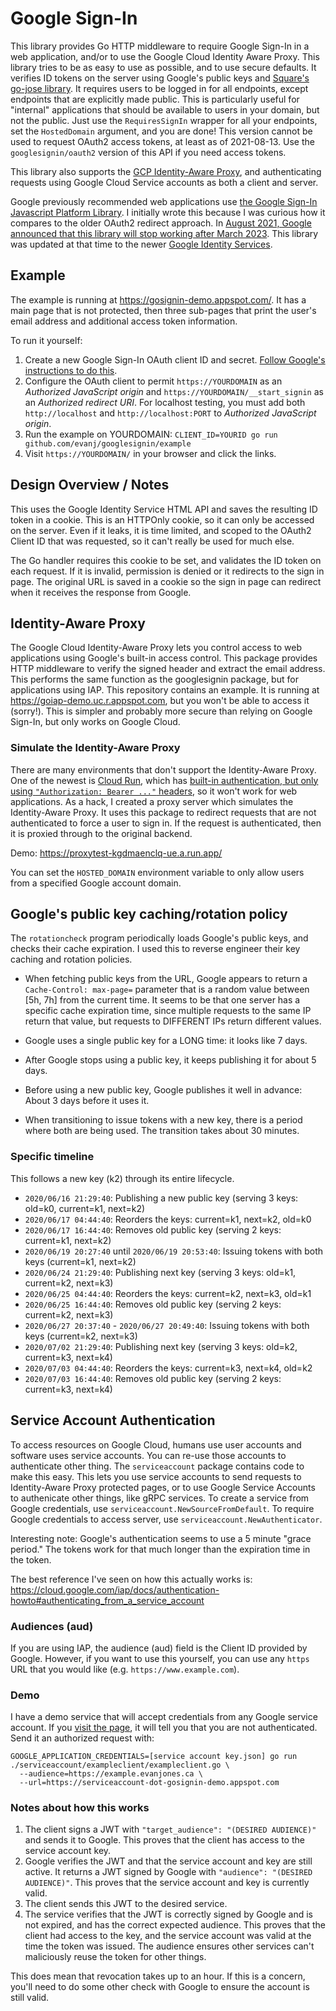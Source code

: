 # Google Sign-In

This library provides Go HTTP middleware to require Google Sign-In in a web application, and/or to use the Google Cloud Identity Aware Proxy. This library tries to be as easy to use as possible, and to use secure defaults. It verifies ID tokens on the server using Google's public keys and [Square's go-jose library](https://github.com/square/go-jose). It requires users to be logged in for all endpoints, except endpoints that are explicitly made public. This is particularly useful for "internal" applications that should be available to users in your domain, but not the public. Just use the `RequiresSignIn` wrapper for all your endpoints, set the `HostedDomain` argument, and you are done! This version cannot be used to request OAuth2 access tokens, at least as of 2021-08-13. Use the `googlesignin/oauth2` version of this API if you need access tokens.

This library also supports the [GCP Identity-Aware Proxy](https://cloud.google.com/iap/docs/concepts-overview), and authenticating requests using Google Cloud Service accounts as both a client and server.

Google previously recommended web applications use [the Google Sign-In Javascript Platform Library](https://developers.google.com/identity/sign-in/web/). I initially wrote this because I was curious how it compares to the older OAuth2 redirect approach. In [August 2021, Google announced that this library will stop working after March 2023](https://developers.googleblog.com/2021/08/gsi-jsweb-deprecation.html). This library was updated at that time to the newer [Google Identity Services](https://developers.google.com/identity/gsi/web).


## Example

The example is running at https://gosignin-demo.appspot.com/. It has a main page that is not protected, then three sub-pages that print the user's email address and additional access token information.

To run it yourself:

1. Create a new Google Sign-In OAuth client ID and secret. [Follow Google's instructions to do this](https://developers.google.com/identity/gsi/web/guides/get-google-api-clientid).
2. Configure the OAuth client to permit `https://YOURDOMAIN` as an *Authorized JavaScript origin* and `https://YOURDOMAIN/__start_signin` as an *Authorized redirect URI*. For localhost testing, you must add both `http://localhost` and `http://localhost:PORT` to *Authorized JavaScript origin*.
3. Run the example on YOURDOMAIN: `CLIENT_ID=YOURID go run github.com/evanj/googlesignin/example`
4. Visit `https://YOURDOMAIN/` in your browser and click the links.


## Design Overview / Notes

This uses the Google Identity Service HTML API and saves the resulting ID token in a cookie. This is an HTTPOnly cookie, so it can only be accessed on the server. Even if it leaks, it is time limited, and scoped to the OAuth2 Client ID that was requested, so it can't really be used for much else.

The Go handler requires this cookie to be set, and validates the ID token on each request. If it is invalid, permission is denied or it redirects to the sign in page. The original URL is saved in a cookie so the sign in page can redirect when it receives the response from Google.


## Identity-Aware Proxy

The Google Cloud Identity-Aware Proxy lets you control access to web applications using Google's built-in access control. This package provides HTTP middleware to verify the signed header and extract the email address. This performs the same function as the googlesignin package, but for applications using IAP. This repository contains an example. It is running at https://goiap-demo.uc.r.appspot.com, but you won't be able to access it (sorry!). This is simpler and probably more secure than relying on Google Sign-In, but only works on Google Cloud.

### Simulate the Identity-Aware Proxy

There are many environments that don't support the Identity-Aware Proxy. One of the newest is [Cloud Run](https://cloud.google.com/run/docs/), which has [built-in authentication, but only using `"Authorization: Bearer ..."` headers](https://cloud.google.com/run/docs/authenticating/end-users), so it won't work for web applications. As a hack, I created a proxy server which simulates the Identity-Aware Proxy. It uses this package to redirect requests that are not authenticated to force a user to sign in. If the request is authenticated, then it is proxied through to the original backend.

Demo: https://proxytest-kgdmaenclq-ue.a.run.app/

You can set the `HOSTED_DOMAIN` environment variable to only allow users from a specified Google account domain.


## Google's public key caching/rotation policy

The `rotationcheck` program periodically loads Google's public keys, and checks their cache expiration. I used this to reverse engineer their key caching and rotation policies.

* When fetching public keys from the URL, Google appears to return a `Cache-Control: max-page=` parameter that is a random value between [5h, 7h] from the current time. It seems to be that one server has a specific cache expiration time, since multiple requests to the same IP return that value, but requests to DIFFERENT IPs return different values.

* Google uses a single public key for a LONG time: it looks like 7 days.

* After Google stops using a public key, it keeps publishing it for about 5 days.

* Before using a new public key, Google publishes it well in advance: About 3 days before it uses it.

* When transitioning to issue tokens with a new key, there is a period where both are being used. The transition takes about 30 minutes.

### Specific timeline

This follows a new key (k2) through its entire lifecycle.

* `2020/06/16 21:29:40`: Publishing a new public key (serving 3 keys: old=k0, current=k1, next=k2)
* `2020/06/17 04:44:40`: Reorders the keys: current=k1, next=k2, old=k0
* `2020/06/17 16:44:40`: Removes old public key (serving 2 keys: current=k1, next=k2)
* `2020/06/19 20:27:40` until `2020/06/19 20:53:40`: Issuing tokens with both keys (current=k1, next=k2)
* `2020/06/24 21:29:40`: Publishing next key (serving 3 keys: old=k1, current=k2, next=k3)
* `2020/06/25 04:44:40`: Reorders the keys: current=k2, next=k3, old=k1
* `2020/06/25 16:44:40`: Removes old public key (serving 2 keys: current=k2, next=k3)
* `2020/06/27 20:37:40` - `2020/06/27 20:49:40`: Issuing tokens with both keys (current=k2, next=k3)
* `2020/07/02 21:29:40`: Publishing next key (serving 3 keys: old=k2, current=k3, next=k4)
* `2020/07/03 04:44:40`: Reorders the keys: current=k3, next=k4, old=k2
* `2020/07/03 16:44:40`: Removes old public key (serving 2 keys: current=k3, next=k4)


## Service Account Authentication

To access resources on Google Cloud, humans use user accounts and software uses service accounts. You can re-use those accounts to authenticate other thing. The `serviceaccount` package contains code to make this easy. This lets you use service accounts to send requests to Identity-Aware Proxy protected pages, or to use Google Service Accounts to authenicate other things, like gRPC services. To create a service from Google credentials, use `serviceaccount.NewSourceFromDefault`. To require Google credentials to access server, use `serviceaccount.NewAuthenticator`.

Interesting note: Google's authentication seems to use a 5 minute "grace period." The tokens work for that much longer than the expiration time in the token.

The best reference I've seen on how this actually works is: https://cloud.google.com/iap/docs/authentication-howto#authenticating_from_a_service_account

### Audiences (aud)

If you are using IAP, the audience (aud) field is the Client ID provided by Google. However, if you want to use this yourself, you can use any `https` URL that you would like (e.g. `https://www.example.com`).


### Demo

I have a demo service that will accept credentials from any Google service account. If you [visit the page](https://serviceaccount-dot-gosignin-demo.appspot.com), it will tell you that you are not authenticated. Send it an authorized request with:

```
GOOGLE_APPLICATION_CREDENTIALS=[service account key.json] go run ./serviceaccount/exampleclient/exampleclient.go \
  --audience=https://example.evanjones.ca \
  --url=https://serviceaccount-dot-gosignin-demo.appspot.com
```


### Notes about how this works

1. The client signs a JWT with `"target_audience": "(DESIRED AUDIENCE)"` and sends it to Google. This proves that the client has access to the service account key.
2. Google verifies the JWT and that the service account and key are still active. It returns a JWT signed by Google with `"audience": "(DESIRED AUDIENCE)"`. This proves that the service account and key is currently valid.
3. The client sends this JWT to the desired service.
4. The service verifies that the JWT is correctly signed by Google and is not expired, and has the correct expected audience. This proves that the client had access to the key, and the service account was valid at the time the token was issued. The audience ensures other services can't maliciously reuse the token for other things.

This does mean that revocation takes up to an hour. If this is a concern, you'll need to do some other check with Google to ensure the account is still valid.
